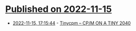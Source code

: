 # [Published on 2022-11-15](index.md)

* [2022-11-15, 17:15:44](https://news.ycombinator.com/item?id=33612033) - [Tinycpm – CP/M ON A TINY 2040](https://www.kianryan.co.uk/2022-11-14-tiny-cpm/)
